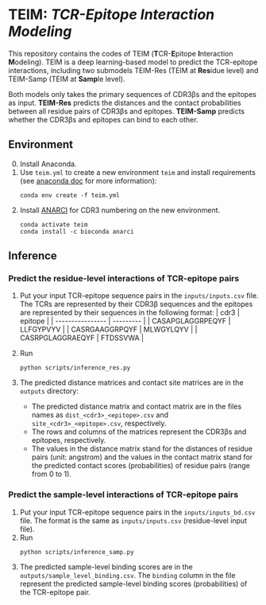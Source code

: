 # TEIM: *TCR-Epitope Interaction Modeling*
This repository contains the codes of TEIM (**T**CR-**E**pitope **I**nteraction **M**odeling). TEIM is a deep learning-based model to predict the TCR-epitope interactions, including two submodels TEIM-Res (TEIM at **Res**idue level) and TEIM-Samp (TEIM at **Samp**le level). 

Both models only takes the primary sequences of CDR3βs and the epitopes as input. **TEIM-Res** predicts the distances and the contact probabilities between all residue pairs of CDR3βs and epitopes. **TEIM-Samp** predicts whether the CDR3βs and epitopes can bind to each other.

## Environment
0. Install Anaconda.
1. Use `teim.yml` to create a new environment `teim` and install requirements (see [anaconda doc](https://docs.conda.io/projects/conda/en/latest/user-guide/tasks/manage-environments.html#creating-an-environment-from-an-environment-yml-file) for more information):
    ```
    conda env create -f teim.yml
    ```
2. Install [ANARCI](https://anaconda.org/bioconda/anarci) for CDR3 numbering on the new environment.
    ```
    conda activate teim
    conda install -c bioconda anarci
    ```

## Inference
### Predict the residue-level interactions of TCR-epitope pairs
1. Put your input TCR-epitope sequence pairs in the `inputs/inputs.csv` file. The TCRs are represented by their CDR3β sequences and the epitopes are represented by their sequences in the following format:
    | cdr3             | epitope   |
    | ---------------- | --------- |
    | CASAPGLAGGRPEQYF | LLFGYPVYV |
    | CASRGAAGGRPQYF   | MLWGYLQYV |
    | CASRPGLAGGRAEQYF | FTDSSVWA  |

2. Run 
    ```
    python scripts/inference_res.py
    ```
3. The predicted distance matrices and contact site matrices are in the `outputs` directory: 
    - The predicted distance matrix and contact matrix are in the files names as `dist_<cdr3>_<epitope>.csv` and `site_<cdr3>_<epitope>.csv`, respectively. 
    - The rows and columns of the matrices represent the CDR3βs and epitopes, respectively.
    - The values in the distance matrix stand for the distances of residue pairs (unit: angstrom) and the values in the contact matrix stand for the predicted contact scores (probabilities) of residue pairs (range from 0 to 1). 


### Predict the sample-level interactions of TCR-epitope pairs
1. Put your input TCR-epitope sequence pairs in the `inputs/inputs_bd.csv` file. The format is the same as `inputs/inputs.csv` (residue-level input file).
2. Run 
    ```
    python scripts/inference_samp.py
    ```
3. The predicted sample-level binding scores are in the `outputs/sample_level_binding.csv`. The `binding` column in the file represent the predicted sample-level binding scores (probabilities) of the TCR-epitope pair.



